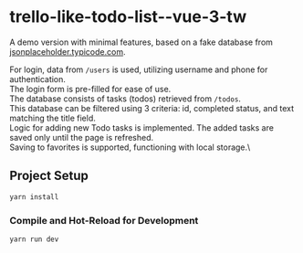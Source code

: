 # trello-like-todo-list--vue-3-tw

A demo version with minimal features, based on a fake database from [jsonplaceholder.typicode.com](https://jsonplaceholder.typicode.com).

For login, data from `/users` is used, utilizing username and phone for authentication.\
The login form is pre-filled for ease of use.\
The database consists of tasks (todos) retrieved from `/todos`.\
This database can be filtered using 3 criteria: id, completed status, and text matching the title field.\
Logic for adding new Todo tasks is implemented. The added tasks are saved only until the page is refreshed.\
Saving to favorites is supported, functioning with local storage.\

## Project Setup

```sh
yarn install
```

### Compile and Hot-Reload for Development

```sh
yarn run dev
```